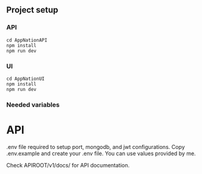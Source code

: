 ## Project setup
### API

```
cd AppNationAPI
npm install
npm run dev
```

### UI

```
cd AppNationUI
npm install
npm run dev
```

### Needed variables

# API
.env file required to setup port, mongodb, and jwt configurations.
Copy .env.example and create your .env file.
You can use values provided by me.

Check APIROOT/v1/docs/ for API documentation.

